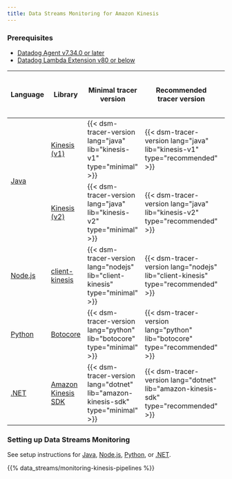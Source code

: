 ```yaml
---
title: Data Streams Monitoring for Amazon Kinesis
---
```


### Prerequisites

* [Datadog Agent v7.34.0 or later][1]
* [Datadog Lambda Extension v80 or below][6]

<table>
  <thead>
    <tr>
      <th>Language</th>
      <th>Library</th>
      <th>Minimal tracer version</th>
      <th>Recommended tracer version</th>
      <th>Minimal Lambda Library tracer version</th>
    </tr>
  </thead>
  <tbody>
    <tr>
      <td rowspan="2"><a href="/data_streams/java">Java</a></td>
      <td><a href="https://mvnrepository.com/artifact/com.amazonaws/aws-java-sdk-kinesis">Kinesis (v1)</a></td>
      <td>{{< dsm-tracer-version lang="java" lib="kinesis-v1" type="minimal" >}}</td>
      <td>{{< dsm-tracer-version lang="java" lib="kinesis-v1" type="recommended" >}}</td>
      <td>Not supported</td>
    </tr>
    <tr>
      <td><a href="https://mvnrepository.com/artifact/software.amazon.awssdk/kinesis">Kinesis (v2)</a></td>
      <td>{{< dsm-tracer-version lang="java" lib="kinesis-v2" type="minimal" >}}</td>
      <td>{{< dsm-tracer-version lang="java" lib="kinesis-v2" type="recommended" >}}</td>
      <td>Not supported</td>
    </tr>
    <tr>
      <td><a href="/data_streams/nodejs">Node.js</a></td>
      <td><a href="https://www.npmjs.com/package/@aws-sdk/client-kinesis">client-kinesis</a></td>
      <td>{{< dsm-tracer-version lang="nodejs" lib="client-kinesis" type="minimal" >}}</td>
      <td>{{< dsm-tracer-version lang="nodejs" lib="client-kinesis" type="recommended" >}}</td>
      <td>Not supported</td>
    </tr>
    <tr>
      <td><a href="/data_streams/python">Python</a></td>
      <td><a href="https://pypi.org/project/botocore/">Botocore</a></td>
      <td>{{< dsm-tracer-version lang="python" lib="botocore" type="minimal" >}}</td>
      <td>{{< dsm-tracer-version lang="python" lib="botocore" type="recommended" >}}</td>
      <td>112</td>
    </tr>
    <tr>
      <td><a href="/data_streams/dotnet">.NET</a></td>
      <td><a href="https://www.nuget.org/packages/AWSSDK.Kinesis">Amazon Kinesis SDK</a></td>
      <td>{{< dsm-tracer-version lang="dotnet" lib="amazon-kinesis-sdk" type="minimal" >}}</td>
      <td>{{< dsm-tracer-version lang="dotnet" lib="amazon-kinesis-sdk" type="recommended" >}}</td>
      <td>Not supported</td>
    </tr>
  </tbody>
</table>

### Setting up Data Streams Monitoring
See setup instructions for [Java][2], [Node.js][3], [Python][4],  or [.NET][5].

{{% data_streams/monitoring-kinesis-pipelines %}}


[1]: /agent
[2]: /data_streams/setup/language/java
[3]: /data_streams/setup/language/nodejs
[4]: /data_streams/setup/language/python
[5]: /data_streams/setup/language/dotnet
[6]: /serverless/libraries_integrations/extension/